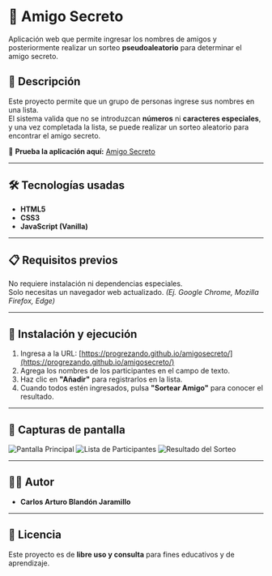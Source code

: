 # 🎁 Amigo Secreto

Aplicación web que permite ingresar los nombres de amigos y posteriormente realizar un sorteo **pseudoaleatorio** para determinar el amigo secreto.

## 📌 Descripción
Este proyecto permite que un grupo de personas ingrese sus nombres en una lista.  
El sistema valida que no se introduzcan **números** ni **caracteres especiales**, y una vez completada la lista, se puede realizar un sorteo aleatorio para encontrar el amigo secreto.

🔗 **Prueba la aplicación aquí:** [Amigo Secreto](https://progrezando.github.io/amigosecreto/)

---

## 🛠 Tecnologías usadas
- **HTML5**
- **CSS3**
- **JavaScript (Vanilla)**

---

## 📋 Requisitos previos
No requiere instalación ni dependencias especiales.  
Solo necesitas un navegador web actualizado. *(Ej. Google Chrome, Mozilla Firefox, Edge)*

---

## 🚀 Instalación y ejecución
1. Ingresa a la URL: [https://progrezando.github.io/amigosecreto/](https://progrezando.github.io/amigosecreto/)
2. Agrega los nombres de los participantes en el campo de texto.
3. Haz clic en **"Añadir"** para registrarlos en la lista.
4. Cuando todos estén ingresados, pulsa **"Sortear Amigo"** para conocer el resultado.

---

## 📸 Capturas de pantalla

![Pantalla Principal](./d7ff75ec-cfc3-44ea-a774-b13c104cff10.png)
![Lista de Participantes](./d2375b91-457d-440b-baba-e76e7374eaba.png)
![Resultado del Sorteo](./8e3d9536-e106-4342-b0b3-8a6b13f6bc5c.png)

---

## 👨‍💻 Autor
- **Carlos Arturo Blandón Jaramillo**  

---

## 📄 Licencia
Este proyecto es de **libre uso y consulta** para fines educativos y de aprendizaje.  
